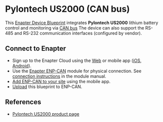 # Pylontech US2000 (CAN bus)

This [Enapter Device Blueprint](https://go.enapter.com/marketplace-readme) integrates **Pylontech US2000** lithium battery control and monitoring via [CAN bus](https://go.enapter.com/developers-enp-can) The device can also support the RS-485 and RS-232 communication interfaces (configured by vendor).

## Connect to Enapter

- Sign up to the Enapter Cloud using the [Web](https://cloud.enapter.com/) or mobile app ([iOS](https://apps.apple.com/app/id1388329910), [Android](https://play.google.com/store/apps/details?id=com.enapter&hl=en)).
- Use the [Enapter ENP-CAN](https://go.enapter.com/handbook-enp-can) module for physical connection. See [connection instructions](https://go.enapter.com/handbook-enp-can-conn) in the module manual.
- [Add ENP-CAN to your site](https://go.enapter.com/handbook-mobile-app) using the mobile app.
- [Upload](https://go.enapter.com/developers-upload-blueprint) this blueprint to ENP-CAN.

## References

- [Pylontech US2000 product page](https://go.enapter.com/pylontech)

